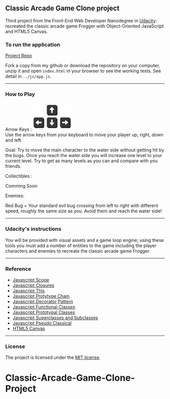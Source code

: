 ## Classic Arcade Game Clone project

Third project from the Front-End Web Developer Nanodegree in <a href="https://www.udacity.com" target="_blank">Udacity</a>:
<br>
recreated the classic arcade game Frogger with Object-Oriented JavaScript and HTML5 Canvas. 

### To run the application

[Project Repo](https://github.com/markchen555/Classic-Arcade-Game-Clone-Project)

Fork a copy from my github or download the repository on your computer, unzip it and open `index.html` in your browser to see the working tests. See detail in `../js/app.js`. 

---

### How to Play 

Arrow Keys :
<img src="images/arrows.jpg" width="120"><br>
Use the arrow keys from your keyboard to move your player up, right, down and left.

Goal: Try to move the main character to the water side without getting hit by the bugs. Once you reach the water side you will increase one level to your current level. Try to get as many levels as you can and compare with you friends.  

Collectibles :

Comming Soon

Enemies:

Red Bug = Your standard evil bug crossing from left to right with different speed, roughly the same size as you. Avoid them and reach the water side!

---

### Udacity's instructions

You will be provided with visual assets and a game loop engine; using these tools you must add a number of entities to the game including the player characters and enemies to recreate the classic arcade game Frogger.

---

### Reference

- [Javascript Scope](http://www.w3schools.com/js/js_scope.asp)
- [Javascript Closures](https://developer.mozilla.org/en-US/docs/Web/JavaScript/Closures)
- [Javascript This](https://developer.mozilla.org/en-US/docs/Web/JavaScript/Reference/Operators/this)
- [Javascript Protytype Chain](https://developer.mozilla.org/en-US/docs/Web/JavaScript/Inheritance_and_the_prototype_chain)
- [Javascript Decorator Pattern](https://addyosmani.com/blog/decorator-pattern/)
- [Javascript Functional Classes](http://www.thegreatcodeadventure.com/javascripts-functional-class-pattern/)
- [Javascript Prototypal Classes](http://www.w3schools.com/js/js_object_prototypes.asp)
- [Javascript Superclasses and Subclasses](http://www.javascriptkit.com/javatutors/oopjs3.shtml)
- [Javascript Pseudo Classical](http://javascript.info/tutorial/pseudo-classical-pattern)
- [HTML5 Canvas](http://www.w3schools.com/html/html5_canvas.asp)

---

### License

The project is licensed under the [MIT license](license.txt).
# Classic-Arcade-Game-Clone-Project
